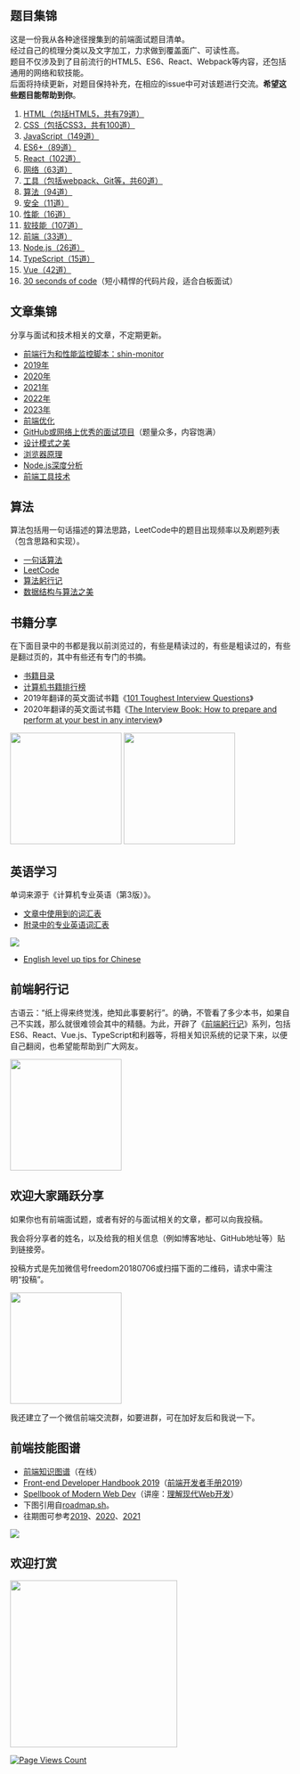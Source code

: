 ## 题目集锦

这是一份我从各种途径搜集到的前端面试题目清单。  
经过自己的梳理分类以及文字加工，力求做到覆盖面广、可读性高。  
题目不仅涉及到了目前流行的HTML5、ES6、React、Webpack等内容，还包括通用的网络和软技能。  
后面将持续更新，对题目保持补充，在相应的issue中可对该题进行交流。**希望这些题目能帮助到你**。  

1. [HTML（包括HTML5，共有79道）](https://github.com/pwstrick/daily/blob/master/interview/html.md)
2. [CSS（包括CSS3，共有100道）](https://github.com/pwstrick/daily/blob/master/interview/css.md)
3. [JavaScript（149道）](https://github.com/pwstrick/daily/blob/master/interview/javascript.md)
4. [ES6+（89道）](https://github.com/pwstrick/daily/blob/master/interview/es6.md)
5. [React（102道）](https://github.com/pwstrick/daily/blob/master/interview/react.md)
6. [网络（63道）](https://github.com/pwstrick/daily/blob/master/interview/network.md)
7. [工具（包括webpack、Git等，共60道）](https://github.com/pwstrick/daily/blob/master/interview/tool.md)
8. [算法（94道）](https://github.com/pwstrick/daily/blob/master/interview/algorithm.md)
9. [安全（11道）](https://github.com/pwstrick/daily/blob/master/interview/security.md)
10. [性能（16道）](https://github.com/pwstrick/daily/blob/master/interview/performance.md)
11. [软技能（107道）](https://github.com/pwstrick/daily/blob/master/interview/skill.md)
12. [前端（33道）](https://github.com/pwstrick/daily/blob/master/interview/fe.md)
13. [Node.js（26道）](https://github.com/pwstrick/daily/blob/master/interview/nodejs.md)
14. [TypeScript（15道）](https://github.com/pwstrick/daily/blob/master/interview/ts.md)
15. [Vue（42道）](https://github.com/pwstrick/daily/blob/master/interview/vue.md)
16. [30 seconds of code](https://github.com/pwstrick/daily/blob/master/article/seconds.md)（短小精悍的代码片段，适合白板面试）

## 文章集锦
分享与面试和技术相关的文章，不定期更新。

* [前端行为和性能监控脚本：shin-monitor](https://github.com/pwstrick/shin-monitor)
* [2019年](https://github.com/pwstrick/daily/blob/master/article/2019.md)
* [2020年](https://github.com/pwstrick/daily/blob/master/article/2020.md)
* [2021年](https://github.com/pwstrick/daily/blob/master/article/2021.md)
* [2022年](https://github.com/pwstrick/daily/blob/master/article/2022.md)
* [2023年](https://github.com/pwstrick/daily/blob/master/article/2023.md)
* [前端优化](https://github.com/pwstrick/daily/blob/master/article/optimization.md)
* [GitHub或网络上优秀的面试项目](https://github.com/pwstrick/daily/blob/master/article/github.md)（题量众多，内容饱满）
* [设计模式之美](https://github.com/pwstrick/daily/blob/master/article/pattern.md)
* [浏览器原理](https://github.com/pwstrick/daily/blob/master/article/browser.md)
* [Node.js深度分析](https://github.com/pwstrick/daily/blob/master/article/nodejs.md)
* [前端工具技术](https://github.com/pwstrick/daily/blob/master/article/tool.md)

## 算法
算法包括用一句话描述的算法思路，LeetCode中的题目出现频率以及刷题列表（包含思路和实现）。

* [一句话算法](https://github.com/pwstrick/daily/blob/master/article/one/one.md)
* [LeetCode](https://github.com/pwstrick/daily/blob/master/article/leetcode/leetcode.md)
* [算法躬行记](https://www.kancloud.cn/pwstrick/fe-questions/1867914)
* [数据结构与算法之美](https://github.com/pwstrick/daily/blob/master/article/nice.md)

## 书籍分享

在下面目录中的书都是我以前浏览过的，有些是精读过的，有些是粗读过的，有些是翻过页的，其中有些还有专门的书摘。

* [书籍目录](https://github.com/pwstrick/daily/blob/master/book/names.md)
* [计算机书籍排行榜](https://github.com/slidoooor/computer_book_list)
* 2019年翻译的英文面试书籍《[101 Toughest Interview Questions](https://github.com/pwstrick/daily/blob/master/book/contents.md)》
* 2020年翻译的英文面试书籍《[The Interview Book: How to prepare and perform at your best in any interview](https://github.com/pwstrick/daily/blob/master/book/prepare.md)》

<p>
<img src="https://github.com/pwstrick/daily/raw/master/assets/img/cover/101-interview-cover.png" width="200" />
<img src="https://github.com/pwstrick/daily/raw/master/assets/img/cover/how-to-prepare-in-interview.png" width="200" />
</p>

## 英语学习

单词来源于《计算机专业英语（第3版）》。

* [文章中使用到的词汇表](https://github.com/pwstrick/daily/blob/master/book/computer/1.md)
* [附录中的专业英语词汇表](https://github.com/pwstrick/daily/blob/master/book/computer/2.md)

<img src="https://github.com/pwstrick/daily/raw/master/assets/img/cover/computer-en-cover.jpg" />

* [English level up tips for Chinese](https://github.com/byoungd/English-level-up-tips-for-Chinese)

## 前端躬行记
古语云：“纸上得来终觉浅，绝知此事要躬行”。的确，不管看了多少本书，如果自己不实践，那么就很难领会其中的精髓。为此，开辟了《[前端躬行记](https://www.kancloud.cn/pwstrick/fe-questions/1094971)》系列，包括ES6、React、Vue.js、TypeScript和利器等，将相关知识系统的记录下来，以便自己翻阅，也希望能帮助到广大网友。

<img src="https://github.com/pwstrick/daily/raw/master/assets/img/cover/fe-questions.png" width="200" />

## 欢迎大家踊跃分享
如果你也有前端面试题，或者有好的与面试相关的文章，都可以向我投稿。

我会将分享者的姓名，以及给我的相关信息（例如博客地址、GitHub地址等）贴到链接旁。

投稿方式是先加微信号freedom20180706或扫描下面的二维码，请求中需注明“投稿”。

<img src="https://github.com/pwstrick/daily/raw/master/assets/img/qrcode.jpg" width="200" />

我还建立了一个微信前端交流群，如要进群，可在加好友后和我说一下。

## 前端技能图谱
* [前端知识图谱](https://f2e.tech/)（在线）
* [Front-end Developer Handbook 2019](https://frontendmasters.com/books/front-end-handbook/2019/)（[前端开发者手册2019](https://www.yuque.com/ysfe/ykx/fedhb)）  
* [Spellbook of Modern Web Dev](https://github.com/dexteryy/spellbook-of-modern-webdev)（讲座：[理解现代Web开发](https://2017.jsconfchina.com/files/02-modern-web-dev-dexteryy.pdf)）
* 下图引用自[roadmap.sh](https://roadmap.sh/frontend)。
* 往期图可参考[2019](https://github.com/pwstrick/daily/raw/master/assets/img/skill/2019.png)、[2020](https://github.com/pwstrick/daily/raw/master/assets/img/skill/2020.png)、[2021](https://github.com/pwstrick/daily/raw/master/assets/img/skill/2021.png)

<img src="https://github.com/pwstrick/daily/raw/master/assets/img/skill/2022.png" />

## 欢迎打赏
<img src="https://github.com/pwstrick/daily/raw/master/assets/img/pay.png" width="300" />

[![Page Views Count](https://badges.toozhao.com/badges/01EH98D0S2P7MZ75V4M4J9623H/green.svg)](https://badges.toozhao.com/badges/01EH98D0S2P7MZ75V4M4J9623H/green.svg "Get your own page views count badge on badges.toozhao.com")